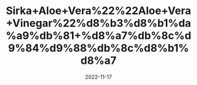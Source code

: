 ---
title: 'Sirka+Aloe+Vera%22%22Aloe+Vera+Vinegar%22%d8%b3%d8%b1%da%a9%db%81+%d8%a7%db%8c%d9%84%d9%88%db%8c%d8%b1%d8%a7'
date: '2022-11-17' 
metatag: '' 
inventory: '0' 
draft: false 
# meta description 
shortDescripton: 'Aloe+Vera+Vinegar+is+useful+in+joint+pain%2c+constipation+and+all+stomach+and+aliments.+Vinegar+is+very+useful+for+skin+allergies%2c+irritation+and+psoriasis.+It+is+also+used+in+various+diseases.%d8%b3%d8%b1%da%a9%db%81+%d8%a7%db%8c%d9%84%d9%88%d9%88%db%8c%d8%b1%d8%a7+%d8%ac%d9%88%da%91%d9%88%da%ba+%da%a9%db%92+%d8%af%d8%b1%d8%af+%d8%8c%d9%82%d8%a8%d8%b6+%d8%a7%d9%88%d8%b1+%d9%be%db%8c%d9%b9+%da%a9%db%8c+%d8%a8%db%8c%d9%85%d8%a7%d8%b1%d9%88%da%ba+%d9%85%db%8c%da%ba+%d9%85%d9%81%db%8c%d8%af+%db%81%db%92+%d8%b3%d8%b1%da%a9%db%81+%d8%a7%db%8c%d9%84%d9%88%d9%88%db%8c%d8%b1%d8%a7++%d8%ac%d9%84%d8%af+%da%a9%db%8c+%d8%a7%d9%84%d8%b1%d8%ac%db%8c+%d8%8c%d8%ac%d9%84%d9%86+%d8%a7%d9%88%d8%b1+%da%86%d9%86%d8%a8%d9%84+%d9%88%d8%ba%db%8c%d8%b1%db%81+%da%a9%db%92+%d9%84%db%92+%d8%a8%db%81%d8%aa+%d9%85%d9%81%db%8c%d8%af+%db%81%db%92'
description: 'Sirka%22vinegar'
longdescription: ''
tags: ''
brand: ''
subCategory: ''
sellCount: '0'
featured: True
# product Price
price: '220.0'
# Product Short Description
shortDescription: 'Aloe+Vera+Vinegar+is+useful+in+joint+pain%2c+constipation+and+all+stomach+and+aliments.+Vinegar+is+very+useful+for+skin+allergies%2c+irritation+and+psoriasis.+It+is+also+used+in+various+diseases.%d8%b3%d8%b1%da%a9%db%81+%d8%a7%db%8c%d9%84%d9%88%d9%88%db%8c%d8%b1%d8%a7+%d8%ac%d9%88%da%91%d9%88%da%ba+%da%a9%db%92+%d8%af%d8%b1%d8%af+%d8%8c%d9%82%d8%a8%d8%b6+%d8%a7%d9%88%d8%b1+%d9%be%db%8c%d9%b9+%da%a9%db%8c+%d8%a8%db%8c%d9%85%d8%a7%d8%b1%d9%88%da%ba+%d9%85%db%8c%da%ba+%d9%85%d9%81%db%8c%d8%af+%db%81%db%92+%d8%b3%d8%b1%da%a9%db%81+%d8%a7%db%8c%d9%84%d9%88%d9%88%db%8c%d8%b1%d8%a7++%d8%ac%d9%84%d8%af+%da%a9%db%8c+%d8%a7%d9%84%d8%b1%d8%ac%db%8c+%d8%8c%d8%ac%d9%84%d9%86+%d8%a7%d9%88%d8%b1+%da%86%d9%86%d8%a8%d9%84+%d9%88%d8%ba%db%8c%d8%b1%db%81+%da%a9%db%92+%d9%84%db%92+%d8%a8%db%81%d8%aa+%d9%85%d9%81%db%8c%d8%af+%db%81%db%92'
productID: '9DFBA07B-C14E-ED11-996A-005056B3A416'
type: 'products'
category: 'Sirka%22vinegar' 
thumnailproduct: 'https://eraconnect.blob.core.windows.net/product-images/aminsaddiquidawakhana/7ee38513-1fb6-4ee7-9d6a-6e4a0c330ac1.webp' 
images:
  - image: 'https://eraconnect.blob.core.windows.net/product-images/aminsaddiquidawakhana/7ee38513-1fb6-4ee7-9d6a-6e4a0c330ac1.webp'  
Variants:
---